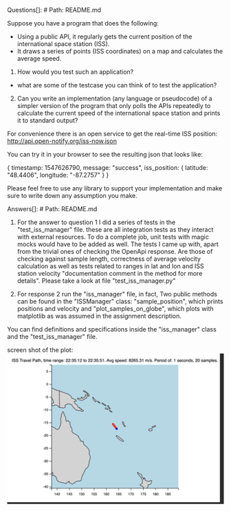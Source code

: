 Questions[]: # Path: README.md

Suppose you have a program that does the following:

- Using a public API, it regularly gets the current position of the international space station (ISS).
- It draws a series of points (ISS coordinates) on a map and calculates the average speed.

1) How would you test such an application?

- what are some of the testcase you can think of to test the application?

2) Can you write an implementation (any language or pseudocode) of a simpler version of the program that only polls the
   APIs repeatedly to calculate the current speed of the international space station and prints it to standard output?

For convenience there is an open service to get the real-time ISS position: http://api.open-notify.org/iss-now.json

You can try it in your browser to see the resulting json that looks like:

{
timestamp: 1547626790,
message: "success",
iss_position: {
latitude: "48.4406",
longitude: "-87.2757"
}
}

Please feel free to use any library to support your implementation and make sure to write down any assumption you make.

Answers[]: # Path: README.md

1) For the answer to question 1 I did a series of tests in the "test_iss_manager" file. these are all integration 
tests as they interact with external resources. To do a complete job, unit tests with magic mocks would have to be 
added as well. The tests I came up with, apart from the trivial ones of checking the OpenApi response. 
Are those of checking against sample length, correctness of average velocity calculation as well 
as tests related to ranges in lat and lon and ISS station velocity "documentation comment in the method 
for more details". Please take a look at file "test_iss_manager.py"

2) For response 2 run the "iss_manager" file, in fact,
Two public methods can be found in the "ISSManager" class: "sample_position", which prints positions and velocity 
and "plot_samples_on_globe", which plots with matplotlib as was assumed in the assignment description.

You can find definitions and specifications inside the "iss_manager" class and the "test_iss_manager" file.

screen shot of the plot:
![img.png](img.png)
